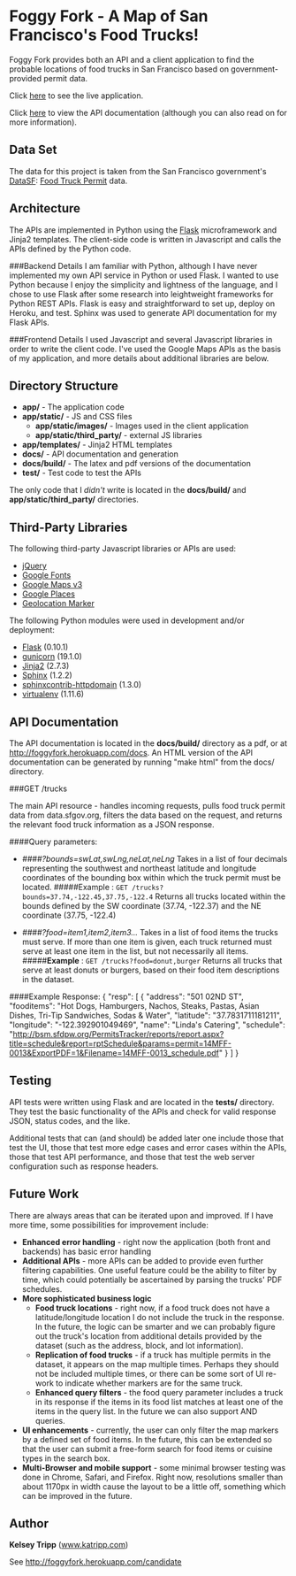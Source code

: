Foggy Fork - A Map of San Francisco's Food Trucks!
==================================================

Foggy Fork provides both an API and a client application to find the probable locations of food trucks in San Francisco based on government-provided permit data.

Click [here](http://foggyfork.herokuapp.com/) to see the live application.

Click [here](http://foggyfork.herokuapp.com/docs) to view the API documentation (although you can also read on for more information).


Data Set
--------
The data for this project is taken from the San Francisco government's [DataSF](http://www.datasf.org/): [Food
Truck Permit](https://data.sfgov.org/Permitting/Mobile-Food-Facility-Permit/rqzj-sfat) data.


Architecture
---------------------
The APIs are implemented in Python using the [Flask](http://flask.pocoo.org/) microframework and Jinja2 templates.
The client-side code is written in Javascript and calls the APIs defined by the Python code.


###Backend Details
I am familiar with Python, although I have never implemented my own API service in Python or used Flask.  I wanted to use Python because I enjoy the simplicity and lightness of the language, and I chose to use Flask after some research into leightweight frameworks for Python REST APIs.  Flask is easy and straightforward to set up, deploy on Heroku, and test.  Sphinx was used to generate API documentation for my Flask APIs.

###Frontend Details
I used Javascript and several Javascript libraries in order to write the client code. I've used the Google Maps APIs as the basis of my application, and more details about additional libraries are below.


Directory Structure
-------------------
* **app/** - The application code
 * **app/static/** - JS and CSS files
   * **app/static/images/** - Images used in the client application
   * **app/static/third_party/** - external JS libraries 
 * **app/templates/** - Jinja2 HTML templates
* **docs/** - API documentation and generation
 * **docs/build/** - The latex and pdf versions of the documentation
* **test/** - Test code to test the APIs

The only code that I _didn't_ write is located in the **docs/build/** and **app/static/third_party/** directories.


Third-Party Libraries
---------------------
The following third-party Javascript libraries or APIs are used:
* [jQuery](http://jquery.com/)
* [Google Fonts](https://developers.google.com/fonts/)
* [Google Maps v3](https://developers.google.com/maps/documentation/javascript/)
* [Google Places](https://developers.google.com/places/documentation/)
* [Geolocation Marker](https://google-maps-utility-library-v3.googlecode.com/svn/trunk/geolocationmarker/docs/reference.html)

The following Python modules were used in development and/or deployment:
* [Flask](http://flask.pocoo.org/) (0.10.1)
* [gunicorn](http://gunicorn.org/) (19.1.0)
* [Jinja2](http://jinja.pocoo.org/docs/) (2.7.3)
* [Sphinx](http://sphinx-doc.org/) (1.2.2)
* [sphinxcontrib-httpdomain](https://pypi.python.org/pypi/sphinxcontrib-httpdomain) (1.3.0)
* [virtualenv](https://pypi.python.org/pypi/virtualenv) (1.11.6)


API Documentation
-----------------
The API documentation is located in the **docs/build/** directory as a pdf, or at http://foggyfork.herokuapp.com/docs.
An HTML version of the API documentation can be generated by running "make html" from the docs/ directory.

###GET /trucks

The main API resource - handles incoming requests, pulls food truck permit
data from data.sfgov.org, filters the data based on the request, and returns
the relevant food truck information as a JSON response.


####Query parameters:

* ####*?bounds=swLat,swLng,neLat,neLng*
Takes in a list of four decimals representing the southwest and northeast latitude and longitude coordinates of the bounding box within which the truck
permit must be located.
 #####Example :   ``GET /trucks?bounds=37.74,-122.45,37.75,-122.4``
 Returns all trucks located within the bounds defined by the SW coordinate (37.74, -122.37) and the NE coordinate (37.75, -122.4)

* ####*?food=item1,item2,item3...*
Takes in a list of food items the trucks must serve. If more than one item is given, each truck returned must serve at least one item in the list, but not necessarily all items.
 #####**Example** :   ``GET /trucks?food=donut,burger``
 Returns all trucks that serve at least donuts or burgers, based on their food item descriptions in the dataset.

####Example Response:
    { "resp": [
        {
            "address": "501 02ND ST", 
            "fooditems": "Hot Dogs, Hamburgers, Nachos, Steaks, Pastas, Asian Dishes, Tri-Tip Sandwiches, Sodas & Water", 
            "latitude": "37.7831711181211", 
            "longitude": "-122.392901049469", 
            "name": "Linda's Catering", 
            "schedule": "http://bsm.sfdpw.org/PermitsTracker/reports/report.aspx?title=schedule&report=rptSchedule&params=permit=14MFF-0013&ExportPDF=1&Filename=14MFF-0013_schedule.pdf"
        }
      ]
    }


Testing
-------
API tests were written using Flask and are located in the **tests/** directory.  They test the basic functionality of the APIs and check for valid response JSON, status codes, and the like.

Additional tests that can (and should) be added later one include those that test the UI, those that test more edge cases and error cases within the APIs, those that test API performance, and those that test the web server configuration such as response headers.


Future Work
-----------
There are always areas that can be iterated upon and improved.  If I have more time, some possibilities for improvement include:
* **Enhanced error handling** - right now the application (both front and backends) has basic error handling
* **Additional APIs** - more APIs can be added to provide even further filtering capabilities.  One useful feature could be the ability to filter by time, which could potentially be ascertained by parsing the trucks' PDF schedules.
* **More sophisticated business logic**
  * **Food truck locations** - right now, if a food truck does not have a latitude/longitude location I do not include the truck in the response.  In the future, the logic can be smarter and we can probably figure out the truck's location from additional details provided by the dataset (such as the address, block, and lot information).
  * **Replication of food trucks** - if a truck has multiple permits in the dataset, it appears on the map multiple times. Perhaps they should not be included multiple times, or there can be some sort of UI re-work to indicate whether markers are for the same truck.
  * **Enhanced query filters** - the food query parameter includes a truck in its response if the items in its food list matches at least one of the items in the query list. In the future we can also support AND queries.
* **UI enhancements** - currently, the user can only filter the map markers by a defined set of food items. In the future, this can be extended so that the user can submit a free-form search for food items or cuisine types in the search box.
* **Multi-Browser and mobile support** - some minimal browser testing was done in Chrome, Safari, and Firefox. Right now, resolutions smaller than about 1170px in width cause the layout to be a little off, something which can be improved in the future.


Author
------
**Kelsey Tripp** (www.katripp.com)

See http://foggyfork.herokuapp.com/candidate
